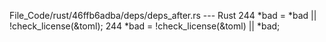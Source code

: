 File_Code/rust/46ffb6adba/deps/deps_after.rs --- Rust
244         *bad = *bad || !check_license(&toml);                                                                                                            244         *bad = !check_license(&toml) || *bad;


